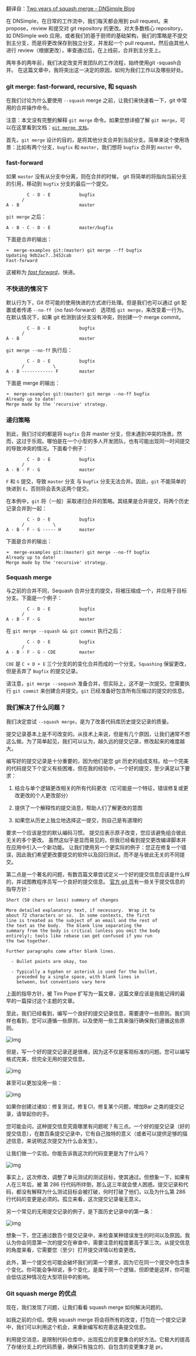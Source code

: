 翻译自：[Two years of squash merge - DNSimple Blog](https://blog.dnsimple.com/2019/01/two-years-of-squash-merge/            )



在 DNSimple，在日常的工作流中，我们每天都会用到 pull request。来 propose，review 和提交对 git repository 的更改。对大多数核心 repository，如 DNSimple web 应用，或者我们的基于厨师的基础架构，我们的策略是不提交到主分支，而是将更改保存到独立分支，并发起一个 pull request，然后由其他人进行 review（根据更改），审查通过后，在上线前，合并到主分支上。



两年多的两年前，我们决定改变开发团队的工作流程，始终使用git -squash合并。 在这篇文章中，我将突出这一决定的原因，如何为我们工作以及哪些好处。



### git merge: fast-forward, recursive, 和 squash



在我们讨论为什么要使用 `--squash` merge 之前，让我们来快速看一下，git 中常用的合并操作命令。



注意：本文没有完整的解释 `git merge` 命令。如果您想详细了解 `git merge`，可以在这里看到文档：[`git merge 文档`](https://git-scm.com/docs/git-merge)。



首先，`git merge` 设计的目的，是将其他分支合并到当前分支。简单来说个使用场景：比如有两个分支，`bugfix` 和 `master`，我们想将 `bugfix` 合并到 `master` 中。



### fast-forward



如果 `master` 没有从分支中分离，则在合并的时候， git 将简单的将指向当前分支的引用，移动到 `bugfix` 分支的最后一个提交。



```
        C - D - E           bugfix
      /
A - B                       master
```



`git merge` 之后：



```
A - B - C - D - E           master/bugfix
```



下面是合并的输出：



```
➜  merge-examples git:(master) git merge --ff bugfix
Updating 9db2ac7..3452cab
Fast-forward
```



这被称为 [*fast forward*](https://git-scm.com/book/en/v2/Git-Branching-Basic-Branching-and-Merging)，快进。



### 不快进的情况下



默认行为下，Git 尽可能的使用快进的方式进行处理。但是我们也可以通过 git 配置或者传递 `--no-ff`（no fast-forward） 选项给 `git merge`，来改变着一行为。在默认情况下，如果 git 检测到该分支没有冲突，则创建一个 merge commit。



```
        C - D - E           bugfix
      /
A - B                       master
```



`git merge --no-ff` 执行后：



```
        C - D - E           bugfix
      /           \
A - B ------------ F        master
```



下面是 merge 的输出：

```
➜  merge-examples git:(master) git merge --no-ff bugfix
Already up to date!
Merge made by the 'recursive' strategy.
```



### 递归策略



到此，我们讨论的都是将 `bugfix` 合并 master 分支，但未遇到冲突的场景。然而，这过于乐观。哪怕是在一个小型的多人开发团队，也有可能出现同一时间提交的导致冲突的情况。下面看个例子：



```
        C - D - E           bugfix
      /
A - B - F - G               master
```



`F` 和 `G` 提交，导致 `master` 分支 与 `bugfix` 分支无法合并。因此，`git` 不能简单的快进到 `E`，否则将会丢失这两个提交。



在本例中，`git` 将（一般）采取递归合并的策略。其结果是合并提交，将两个历史记录合并到一起：



```
        C - D - E           bugfix
      /           \
A - B - F - G ----- H       master
```



下面是合并的输出：



```
➜  merge-examples git:(master) git merge --no-ff bugfix
Already up to date!
Merge made by the 'recursive' strategy.
```



### Sequash merge



与之前的合并不同，Sequash 合并分支的提交，将被压缩成一个，并应用于目标分支。下面是一个例子：

```
        C - D - E           bugfix
      /
A - B - F - G               master
```



在 `git merge --squash && git commit` 执行之后：

```
        C - D - E           bugfix
      /
A - B - F - G - CDE         master
```



`CDE` 是 `C + D + E` 三个分支的的变化合并而成的一个分支。`Squashing` 保留更改，但是丢弃了 `Bugfix` 的提交记录。



请注意，`git merge --sequash` 准备合并，但实际上，这不是一次提交。您需要执行 `git commit` 来创建合并提交。`git` 已经准备好包含所有压缩过的提交的信息。



### 我们解决了什么问题？



我们决定尝试 `--squash merge`，是为了改善代码库历史提交记录的质量。



提交记录基本上是不可改变的。从技术上来说，但是有几个原因，让我们通常不想这么做。为了简单起见，我们可以认为，越久远的提交记录，修改起来的难度越大。



编写好的提交记录是十分重要的，因为他们是您 git 历史的组成支柱。给一个完美的代码提交下个定义有些困难，但在我的经验中，一个好的提交，至少满足以下要求：



1. 结合与单个逻辑更改相关的所有代码更改（它可能是一个特征，错误修复或更改更改的个人更改部分）

2. 提供了一个解释性的提交消息，帮助人们了解更改的意图

3. 如果您从历史上独立地选择这一提交，则自己是有道理的



要求一个应该是您的默认编码习惯。 提交应表示原子改变，您应该避免组合彼此无关的多个更改。 虽然这似乎是显而易见的，但我已经看到提交更改编译脚本并在应用中引入一个新功能。 让我们使用另一个更实际的例子：您正在修复一个错误，因此我们希望更改要提交的软件以及回归测试，而不是与彼此无关的不同提交。



第二点是一个著名的问题，有数百篇文章尝试定义一个好的提交信息应该是什么样的，并试图教程序员写一个良好的提交信息。 [官方 git 页](https://git-scm.com/book/en/v2/Distributed-Git-Contributing-to-a-Project)有一些关于提交信息的指导方针：



```
Short (50 chars or less) summary of changes

More detailed explanatory text, if necessary.  Wrap it to
about 72 characters or so.  In some contexts, the first
line is treated as the subject of an email and the rest of
the text as the body.  The blank line separating the
summary from the body is critical (unless you omit the body
entirely); tools like rebase can get confused if you run
the two together.

Further paragraphs come after blank lines.

  - Bullet points are okay, too

  - Typically a hyphen or asterisk is used for the bullet,
    preceded by a single space, with blank lines in
    between, but conventions vary here
```



上面的指导方针，被 Tim Pope 扩写为一篇文章，这篇文章应该是我能记得的最早的一篇探讨这个主题的文章。



至此，我们已经看到，编写一个良好的提交记录信息，需要遵守一些原则。我们同样也看到，您可以遵循一些原则，以及使用一些工具来强行确保我们遵循这些原则。



![img](https://d33wubrfki0l68.cloudfront.net/7944ff013cfb31393050aa8acea62baf3cd4578c/4f47a/files/2018/squashmerge-commit-rules.png)



但是，写一个好的提交记录还是很难，因为这不仅是客观标准的问题。您可以编写格式完美，但完全无用的提交信息。



![img](https://d33wubrfki0l68.cloudfront.net/f4285c80e7293675690a8f1cba1025cdbc844259/a7e2d/files/2018/squashmerge-stupid-commit-message.png)



甚至可以更加没用一些：



![img](https://d33wubrfki0l68.cloudfront.net/0222c88381a22a3262143a2ec0fa7ebf1d9e9762/f2edd/files/2018/squashmerge-generic-commit-message.png)



如果你创建过诸如：修复测试，修复CI，修复某个问题，增加Bar 之类的提交记录，请举起你的手。



您可能会问，这种提交信息究竟哪里有问题呢？有三点。一个好的提交记录（好的提交信息），在数百条提交记录中，它有自己独特的意义（或者可以提供足够的描述信息，来说明这次提交为什么会发生）。



让我们做一个实验。你能告诉我这次的代码变更是为了什么吗？



![img](https://d33wubrfki0l68.cloudfront.net/36af50d324d2d372f98e5798289d626df764b1b7/71a05/files/2018/squashmerge-bad-commit-fix.png)



事实上，这次修改，调整了单元测试的测试目标，使其通过。但想象一下，如果有人在三年后，被 第 286 行代码所绊倒，那么这三年就会使人困惑。提交记录和代码，都没有解释为什么测试目标会被打破，何时打破了他们，以及为什么第 286 行代码的变更是必须的。孤立来看，这次提交记录毫无意义。



另一个常见的无用提交记录的例子，是下面历史记录中的第一条：



![img](https://d33wubrfki0l68.cloudfront.net/4fabd4ee2ac1d4757097799dadb26fad587bcd61/7bdc8/files/2018/squashmerge-bad-commit-dependencies.png)



想象一下，您正通过数百个提交记录中，来检查某种错误发生的时间以及原因。我认为你会同意第一次的提交在审查中，需要注意的程度要高于第三次。从提交信息的角度来看，它需要您（至少）打开提交详情以检查更改。



此外，第一个提交也可能会破坏我们的第一个要求，因为它在同一个提交中包含多个变化。你可能会争辩说，多个变化，是属于同一个逻辑，但即使是这样，你可能会低估这种情况在大型项目中的影响。



### Git squash merge 的优点



现在，我们发现了问题，让我们看看 squash merge 如何解决问题的。



如我之前的介绍，使用 squash merge 将会将所有的改变，打包在一个提交记录中，我们可以利用这个机会，来重新编写和完善这条提交信息。



利用提交消息，是限制代码仓库中，出现孤立的变更集合的好方法。它极大的提高了存储分支上的代码质量，确保只有独立的、自包含的变更集才是 pr。